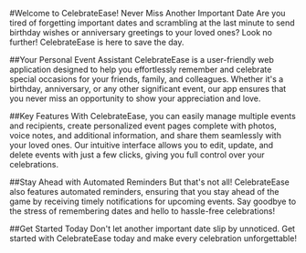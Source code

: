 #Welcome to CelebrateEase!
Never Miss Another Important Date
Are you tired of forgetting important dates and scrambling at the last minute to send birthday wishes or anniversary greetings to your loved ones? Look no further! CelebrateEase is here to save the day.

##Your Personal Event Assistant
CelebrateEase is a user-friendly web application designed to help you effortlessly remember and celebrate special occasions for your friends, family, and colleagues. Whether it's a birthday, anniversary, or any other significant event, our app ensures that you never miss an opportunity to show your appreciation and love.

##Key Features
With CelebrateEase, you can easily manage multiple events and recipients, create personalized event pages complete with photos, voice notes, and additional information, and share them seamlessly with your loved ones. Our intuitive interface allows you to edit, update, and delete events with just a few clicks, giving you full control over your celebrations.

##Stay Ahead with Automated Reminders
But that's not all! CelebrateEase also features automated reminders, ensuring that you stay ahead of the game by receiving timely notifications for upcoming events. Say goodbye to the stress of remembering dates and hello to hassle-free celebrations!

##Get Started Today
Don't let another important date slip by unnoticed. Get started with CelebrateEase today and make every celebration unforgettable!
